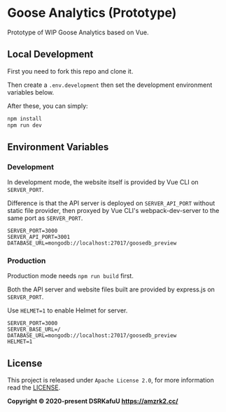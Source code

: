 # Goose Analytics (Prototype)

Prototype of WIP Goose Analytics based on Vue.

## Local Development

First you need to fork this repo and clone it.

Then create a `.env.development` then set the development environment variables below.

After these, you can simply:

```bash
npm install
npm run dev
```

## Environment Variables

### Development

In development mode, the website itself is provided by Vue CLI on `SERVER_PORT`.

Difference is that the API server is deployed on `SERVER_API_PORT` without static file provider, then proxyed by Vue CLI's webpack-dev-server to the same port as `SERVER_PORT`.

```
SERVER_PORT=3000
SERVER_API_PORT=3001
DATABASE_URL=mongodb://localhost:27017/goosedb_preview
```

### Production

Production mode needs `npm run build` first.

Both the API server and website files built are provided by express.js on `SERVER_PORT`.

Use `HELMET=1` to enable Helmet for server.

```
SERVER_PORT=3000
SERVER_BASE_URL=/
DATABASE_URL=mongodb://localhost:27017/goosedb_preview
HELMET=1
```

## License

This project is released under `Apache License 2.0`, for more information read the [LICENSE](https://github.com/amzrk2/goose-analytics/blob/main/LICENSE).

**Copyright © 2020-present DSRKafuU <https://amzrk2.cc/>**
